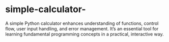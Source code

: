 # simple-calculator-
A simple Python calculator enhances understanding of functions, control flow, user input handling, and error management. It’s an essential tool for learning fundamental programming concepts in a practical, interactive way.
